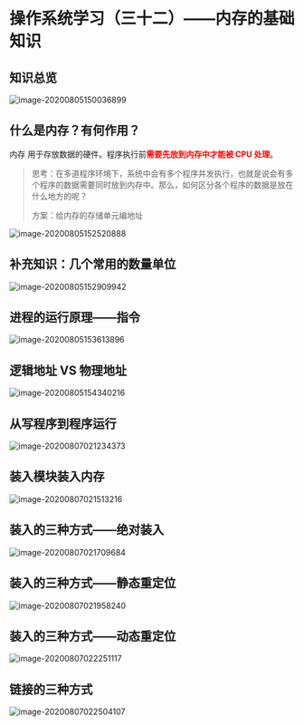 # 操作系统学习（三十二）——内存的基础知识

## 知识总览

![image-20200805150036899](F:\笔记\操作系统\assets\操作系统学习（三十二）.png)

## 什么是内存？有何作用？

内存 用于存放数据的硬件。程序执行前<font color="red">**需要先放到内存中才能被 CPU 处理**</font>。

> 思考：在多道程序环境下，系统中会有多个程序并发执行，也就是说会有多个程序的数据需要同时放到内存中。那么，如何区分各个程序的数据是放在什么地方的呢？
>
> 方案：给内存的存储单元编地址

![image-20200805152520888](F:\笔记\操作系统\assets\操作系统学习（二十二）-3.png)

## 补充知识：几个常用的数量单位

![image-20200805152909942](F:\笔记\操作系统\assets\操作系统学习（二十二）-4.png)

## 进程的运行原理——指令

![image-20200805153613896](F:\笔记\操作系统\assets\操作系统学习（二十二）-5.png)

## 逻辑地址 VS 物理地址

![image-20200805154340216](F:\笔记\操作系统\assets\操作系统学习（二十二）-6.png)

## 从写程序到程序运行

![image-20200807021234373](F:\笔记\操作系统\assets\操作系统学习（三十二）-4.png)

## 装入模块装入内存

![image-20200807021513216](F:\笔记\操作系统\assets\操作系统学习（三十二）-5.png)

## 装入的三种方式——绝对装入

![image-20200807021709684](F:\笔记\操作系统\assets\操作系统学习（三十二）-7.png)

## 装入的三种方式——静态重定位

![image-20200807021958240](F:\笔记\操作系统\assets\操作系统学习（三十二）-6.png)

## 装入的三种方式——动态重定位

![image-20200807022251117](F:\笔记\操作系统\assets\操作系统学习（三十二）-8.png)

## 链接的三种方式

![image-20200807022504107](F:\笔记\操作系统\assets\操作系统学习（三十二）-9.png)